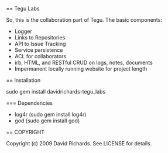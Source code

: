 == Tegu Labs

So, this is the collaboration part of Tegu.  The basic components:

* Logger
* Links to Repositories
* API to Issue Tracking
* Service persistence
* ACL for collaborators
* irb, HTML, and RESTful CRUD on logs, notes, documents
* Impermanent locally running website for project length

== Installation

sudo gem install davidrichards-tegu_labs

=== Dependencies

* log4r (sudo gem install log4r)
* god (sudo gem install god)

== COPYRIGHT

Copyright (c) 2009 David Richards. See LICENSE for details.